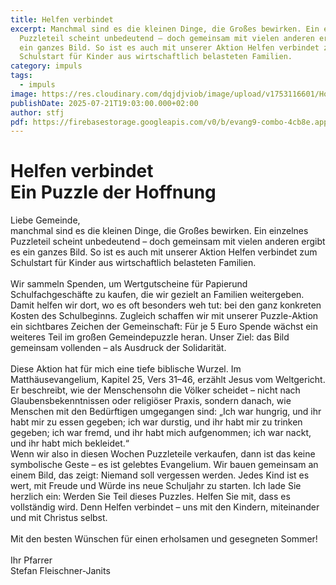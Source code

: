 ```yaml
---
title: Helfen verbindet
excerpt: Manchmal sind es die kleinen Dinge, die Großes bewirken. Ein einzelnes
  Puzzleteil scheint unbedeutend – doch gemeinsam mit vielen anderen ergibt es
  ein ganzes Bild. So ist es auch mit unserer Aktion Helfen verbindet zum
  Schulstart für Kinder aus wirtschaftlich belasteten Familien.
category: impuls
tags:
  - impuls
image: https://res.cloudinary.com/dqjdjviob/image/upload/v1753116601/Homepage/News/IMG_3637_900x600_pvuyec.jpg
publishDate: 2025-07-21T19:03:00.000+02:00
author: stfj
pdf: https://firebasestorage.googleapis.com/v0/b/evang9-combo-4cb8e.appspot.com/o/zeitung%2FGemeindezeitung202504.pdf?alt=media&token=87bd7e34-7736-4e92-af9a-1aee30d1028d
---
```

# Helfen verbindet<br/>Ein Puzzle der Hoffnung
Liebe Gemeinde,<br />
manchmal sind es die kleinen Dinge, die Großes
bewirken. Ein einzelnes Puzzleteil scheint unbedeutend
– doch gemeinsam mit vielen anderen ergibt es
ein ganzes Bild. So ist es auch mit unserer Aktion Helfen
verbindet zum Schulstart für Kinder aus wirtschaftlich
belasteten Familien.<br /><br />
Wir sammeln Spenden, um Wertgutscheine für Papierund
Schulfachgeschäfte zu kaufen, die wir gezielt an
Familien weitergeben. Damit helfen wir dort, wo es
oft besonders weh tut: bei den ganz konkreten Kosten
des Schulbeginns. Zugleich schaffen wir mit unserer
Puzzle-Aktion ein sichtbares Zeichen der Gemeinschaft:
Für je 5 Euro Spende wächst ein weiteres Teil im großen
Gemeindepuzzle heran. Unser Ziel: das Bild gemeinsam
vollenden – als Ausdruck der Solidarität.<br /><br />
Diese Aktion hat für mich eine tiefe biblische Wurzel.
Im Matthäusevangelium, Kapitel 25, Vers 31–46,
erzählt Jesus vom Weltgericht. Er beschreibt, wie der
Menschensohn die Völker scheidet – nicht nach
Glaubensbekenntnissen oder religiöser Praxis, sondern
danach, wie Menschen mit den
Bedürftigen umgegangen sind:
„Ich war hungrig, und ihr habt mir zu
essen gegeben; ich war durstig, und
ihr habt mir zu trinken gegeben; ich
war fremd, und ihr habt mich aufgenommen;
ich war nackt, und ihr habt
mich bekleidet.“<br />
Wenn wir also in diesen Wochen
Puzzleteile verkaufen, dann ist das keine symbolische
Geste – es ist gelebtes Evangelium. Wir bauen
gemeinsam an einem Bild, das zeigt: Niemand soll
vergessen werden. Jedes Kind ist es wert, mit Freude
und Würde ins neue Schuljahr zu starten.
Ich lade Sie herzlich ein: Werden Sie Teil dieses Puzzles.
Helfen Sie mit, dass es vollständig wird. Denn Helfen
verbindet – uns mit den Kindern, miteinander und mit
Christus selbst.<br /><br />
Mit den besten Wünschen für einen erholsamen und
gesegneten Sommer!<br /><br />
Ihr Pfarrer<br />
Stefan Fleischner-Janits
